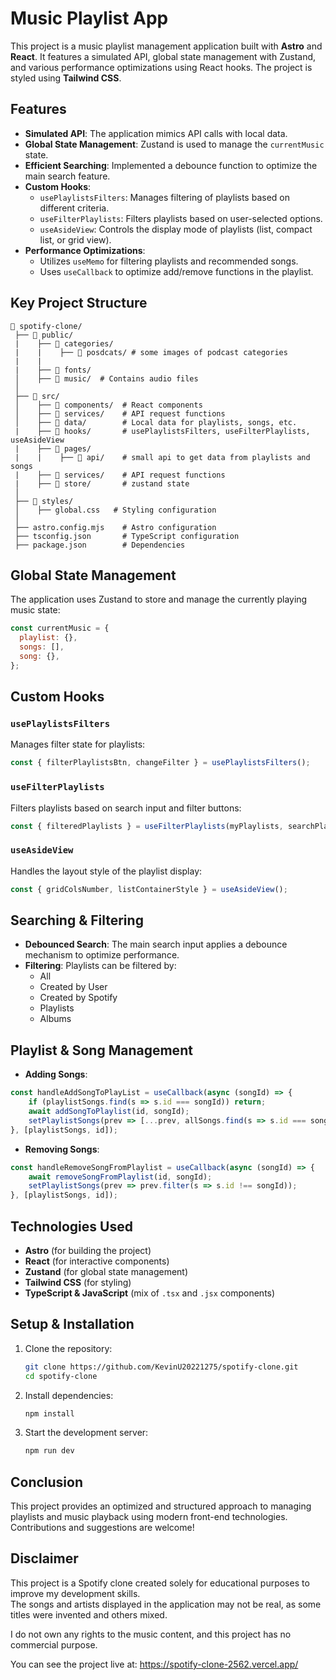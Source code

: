 # Music Playlist App

This project is a music playlist management application built with **Astro** and **React**. It features a simulated API, global state management with Zustand, and various performance optimizations using React hooks. The project is styled using **Tailwind CSS**.

## Features

- **Simulated API**: The application mimics API calls with local data.
- **Global State Management**: Zustand is used to manage the `currentMusic` state.
- **Efficient Searching**: Implemented a debounce function to optimize the main search feature.
- **Custom Hooks**:
  - `usePlaylistsFilters`: Manages filtering of playlists based on different criteria.
  - `useFilterPlaylists`: Filters playlists based on user-selected options.
  - `useAsideView`: Controls the display mode of playlists (list, compact list, or grid view).
- **Performance Optimizations**:
  - Utilizes `useMemo` for filtering playlists and recommended songs.
  - Uses `useCallback` to optimize add/remove functions in the playlist.

## Key Project Structure

```
📁 spotify-clone/
 ├── 📁 public/
 |    ├── 📁 categories/
 |    |    ├── 📁 posdcats/ # some images of podcast categories
 |    |
 |    ├── 📁 fonts/          
 │    ├── 📁 music/  # Contains audio files
 │
 ├── 📁 src/
 │    ├── 📁 components/  # React components
 │    ├── 📁 services/    # API request functions
 │    ├── 📁 data/        # Local data for playlists, songs, etc.
 |    ├── 📁 hooks/       # usePlaylistsFilters, useFilterPlaylists, useAsideView
 |    ├── 📁 pages/
 |    |    ├── 📁 api/    # small api to get data from playlists and songs
 |    ├── 📁 services/    # API request functions
 |    ├── 📁 store/       # zustand state
 │
 ├── 📁 styles/
 │    ├── global.css   # Styling configuration
 │
 ├── astro.config.mjs    # Astro configuration
 ├── tsconfig.json       # TypeScript configuration
 ├── package.json        # Dependencies
```

## Global State Management

The application uses Zustand to store and manage the currently playing music state:

```js
const currentMusic = {
  playlist: {},
  songs: [],
  song: {},
};
```

## Custom Hooks

### `usePlaylistsFilters`
Manages filter state for playlists:
```js
const { filterPlaylistsBtn, changeFilter } = usePlaylistsFilters();
```

### `useFilterPlaylists`
Filters playlists based on search input and filter buttons:
```js
const { filteredPlaylists } = useFilterPlaylists(myPlaylists, searchPlaylist, filterPlaylistsBtn);
```

### `useAsideView`
Handles the layout style of the playlist display:
```js
const { gridColsNumber, listContainerStyle } = useAsideView();
```

## Searching & Filtering

- **Debounced Search**: The main search input applies a debounce mechanism to optimize performance.
- **Filtering**: Playlists can be filtered by:
  - All
  - Created by User
  - Created by Spotify
  - Playlists
  - Albums

## Playlist & Song Management

- **Adding Songs**:
```js
const handleAddSongToPlayList = useCallback(async (songId) => {
    if (playlistSongs.find(s => s.id === songId)) return;
    await addSongToPlaylist(id, songId);
    setPlaylistSongs(prev => [...prev, allSongs.find(s => s.id === songId)]);
}, [playlistSongs, id]);
```

- **Removing Songs**:
```js
const handleRemoveSongFromPlaylist = useCallback(async (songId) => {
    await removeSongFromPlaylist(id, songId);
    setPlaylistSongs(prev => prev.filter(s => s.id !== songId));
}, [playlistSongs, id]);
```

## Technologies Used

- **Astro** (for building the project)
- **React** (for interactive components)
- **Zustand** (for global state management)
- **Tailwind CSS** (for styling)
- **TypeScript & JavaScript** (mix of `.tsx` and `.jsx` components)

## Setup & Installation

1. Clone the repository:
   ```sh
   git clone https://github.com/KevinU20221275/spotify-clone.git
   cd spotify-clone
   ```
2. Install dependencies:
   ```sh
   npm install
   ```
3. Start the development server:
   ```sh
   npm run dev
   ```

## Conclusion

This project provides an optimized and structured approach to managing playlists and music playback using modern front-end technologies. Contributions and suggestions are welcome!

## Disclaimer  

This project is a Spotify clone created solely for educational purposes to improve my development skills.  
The songs and artists displayed in the application may not be real, as some titles were invented and others mixed.  

I do not own any rights to the music content, and this project has no commercial purpose.

You can see the project live at: https://spotify-clone-2562.vercel.app/


